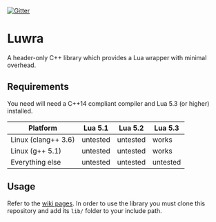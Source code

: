 [![Gitter](https://badges.gitter.im/Join%20Chat.svg)](https://gitter.im/vapourismo/luwra)

# Luwra
A header-only C++ library which provides a Lua wrapper with minimal overhead.

## Requirements
You need will need a C++14 compliant compiler and Lua 5.3 (or higher) installed.

 Platform                | Lua 5.1  | Lua 5.2  | Lua 5.3
-------------------------|----------|----------|---------
 Linux (clang++ 3.6)     | untested | untested | works
 Linux (g++ 5.1)         | untested | untested | works
 Everything else         | untested | untested | untested

## Usage
Refer to the [wiki pages](https://github.com/vapourismo/luwra/wiki). In order to use the library
you must clone this repository and add its `lib/` folder to your include path.
